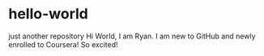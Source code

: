 # hello-world
just another repository
Hi World,
I am Ryan.
I am new to GitHub and newly enrolled to Coursera!
So excited!
